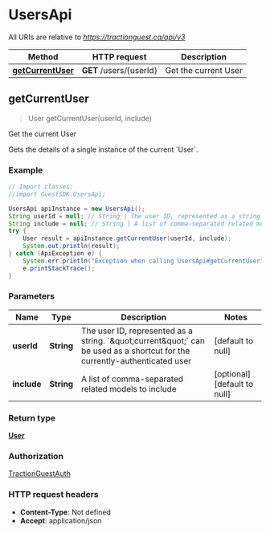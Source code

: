 # UsersApi

All URIs are relative to *https://tractionguest.ca/api/v3*

Method | HTTP request | Description
------------- | ------------- | -------------
[**getCurrentUser**](UsersApi.md#getCurrentUser) | **GET** /users/{userId} | Get the current User



## getCurrentUser

> User getCurrentUser(userId, include)

Get the current User

Gets the details of a single instance of the current &#x60;User&#x60;.

### Example

```java
// Import classes:
//import GuestSDK.UsersApi;

UsersApi apiInstance = new UsersApi();
String userId = null; // String | The user ID, represented as a string. `\"current\"` can be used as a shortcut for the currently-authenticated user
String include = null; // String | A list of comma-separated related models to include
try {
    User result = apiInstance.getCurrentUser(userId, include);
    System.out.println(result);
} catch (ApiException e) {
    System.err.println("Exception when calling UsersApi#getCurrentUser");
    e.printStackTrace();
}
```

### Parameters


Name | Type | Description  | Notes
------------- | ------------- | ------------- | -------------
 **userId** | **String**| The user ID, represented as a string. &#x60;\&quot;current\&quot;&#x60; can be used as a shortcut for the currently-authenticated user | [default to null]
 **include** | **String**| A list of comma-separated related models to include | [optional] [default to null]

### Return type

[**User**](User.md)

### Authorization

[TractionGuestAuth](../README.md#TractionGuestAuth)

### HTTP request headers

- **Content-Type**: Not defined
- **Accept**: application/json


